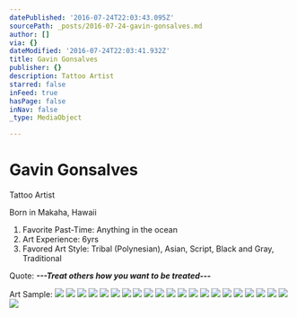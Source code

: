 ```yaml
---
datePublished: '2016-07-24T22:03:43.095Z'
sourcePath: _posts/2016-07-24-gavin-gonsalves.md
author: []
via: {}
dateModified: '2016-07-24T22:03:41.932Z'
title: Gavin Gonsalves
publisher: {}
description: Tattoo Artist
starred: false
inFeed: true
hasPage: false
inNav: false
_type: MediaObject

---
```

# Gavin Gonsalves

Tattoo Artist

Born in Makaha, Hawaii

1. Favorite Past-Time: Anything in the ocean
2. Art Experience: 6yrs
3. Favored Art Style: Tribal (Polynesian), Asian, Script, Black and Gray, Traditional

Quote: _**---Treat others how you want to be treated---**_

Art Sample:
![](https://the-grid-user-content.s3-us-west-2.amazonaws.com/36d754be-abf9-4a88-a63e-db3bb1295a6a.jpg)
![](https://s3-us-west-2.amazonaws.com/the-grid-img/p/472b73dd86a4b435dab66b6a850bcf3e83054984.jpg)
![](https://the-grid-user-content.s3-us-west-2.amazonaws.com/8a99ad40-3a27-4e0a-b5e7-8558e52df11d.jpg)
![](https://the-grid-user-content.s3-us-west-2.amazonaws.com/72ea47d5-22c6-4109-ad8b-d13e502343f4.jpg)
![](https://the-grid-user-content.s3-us-west-2.amazonaws.com/f66bd661-e160-42e9-8781-b24e37346595.jpg)
![](https://imgflo.herokuapp.com/graph/vahj1ThiexotieMo/d9954e99396677893feb381e66267442/croprotate.jpg?cropheight=737&cropwidth=540&degrees=0&input=https%3A%2F%2Fthe-grid-user-content.s3-us-west-2.amazonaws.com%2F8144792e-a6ee-4f15-b711-32342be8636c.jpg&x=0&y=111)
![](https://imgflo.herokuapp.com/graph/vahj1ThiexotieMo/6d907a0681682cf341ff2a56d96fc4fa/croprotate.jpg?cropheight=738&cropwidth=540&degrees=0&input=https%3A%2F%2Fthe-grid-user-content.s3-us-west-2.amazonaws.com%2Faae8fc81-991d-4633-b8e7-08022b43990f.jpg&x=0&y=111)
![](https://the-grid-user-content.s3-us-west-2.amazonaws.com/a8c17ca6-8716-45d1-85ab-4d20642d2937.jpg)
![](https://the-grid-user-content.s3-us-west-2.amazonaws.com/ae8a8aa4-ee50-4b64-90f8-8a9a3ff65190.jpg)
![](https://the-grid-user-content.s3-us-west-2.amazonaws.com/ab5fd1de-2e39-4fdf-a892-7cfee34516d2.jpg)
![](https://the-grid-user-content.s3-us-west-2.amazonaws.com/d5d251c6-05c3-4149-96bb-a0195140dbdf.jpg)
![](https://the-grid-user-content.s3-us-west-2.amazonaws.com/1173d24c-2271-4957-a94d-d30326fe4259.jpg)
![](https://the-grid-user-content.s3-us-west-2.amazonaws.com/e90d7afc-6aa1-455b-a743-89938defaa35.jpg)
![](https://the-grid-user-content.s3-us-west-2.amazonaws.com/3aa7fe9c-ef30-4126-9ee5-6779a9d4c630.jpg)
![](https://the-grid-user-content.s3-us-west-2.amazonaws.com/c22286a3-1a96-4cde-8018-b8f8a8a76da4.jpg)
![](https://the-grid-user-content.s3-us-west-2.amazonaws.com/4174fcbf-4096-4fd1-894a-28ff896902b9.jpg)
![](https://the-grid-user-content.s3-us-west-2.amazonaws.com/11dfa9fa-fead-4030-9d81-13158863be91.jpg)
![](https://the-grid-user-content.s3-us-west-2.amazonaws.com/db84db4b-aeeb-40d0-a8a2-c7c23bd9f205.jpg)
![](https://the-grid-user-content.s3-us-west-2.amazonaws.com/53c6d1bf-3cde-4913-8b3d-64bf9f1a6099.jpg)
![](https://the-grid-user-content.s3-us-west-2.amazonaws.com/eacab47f-db39-4b51-a286-fb1d72b547bb.jpg)
![](https://the-grid-user-content.s3-us-west-2.amazonaws.com/33373f88-9115-4063-953a-920d413a9119.jpg)
![](https://imgflo.herokuapp.com/graph/vahj1ThiexotieMo/3a9b36faae66e477455eb627293a5a9b/croprotate.jpg?cropheight=737&cropwidth=540&degrees=0&input=https%3A%2F%2Fthe-grid-user-content.s3-us-west-2.amazonaws.com%2F5ea78ebd-db70-4451-b146-b179e0c9157d.jpg&x=0&y=111)